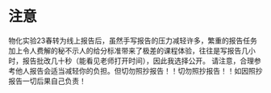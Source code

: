 # 注意
物化实验23春转为线上报告后，虽然手写报告的压力减轻许多，繁重的报告任务加上令人费解的秘不示人的给分标准带来了极差的课程体验，往往是写报告几小时，报告批改几十秒（能看见老师打开时间），因此我选择公开。
请注意，合理参考他人报告会适当减轻你的负担。但切勿照抄报告！！切勿照抄报告！！如因照抄报告一切后果自己负责！

